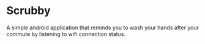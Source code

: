 # Scrubby
A simple android application that reminds you to wash your hands after your commute by listening to wifi connection status.
